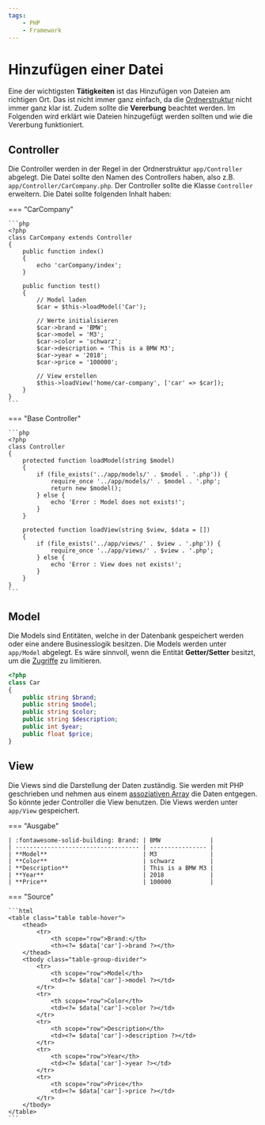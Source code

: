 ```yaml
---
tags:
    - PHP
    - Framework
---
```


# Hinzufügen einer Datei

Eine der wichtigsten **Tätigkeiten** ist das Hinzufügen von Dateien am richtigen Ort. Das ist nicht immer ganz einfach, da die [Ordnerstruktur](Aufbau.md#ordnerstruktur) nicht immer ganz klar ist. Zudem sollte die **Vererbung** beachtet werden. Im Folgenden wird erklärt wie Dateien hinzugefügt werden sollten und wie die Vererbung funktioniert.

## Controller

Die Controller werden in der Regel in der Ordnerstruktur `app/Controller` abgelegt. Die Datei sollte den Namen des Controllers haben, also z.B. `app/Controller/CarCompany.php`. Der Controller sollte die Klasse `Controller` erweitern. Die Datei sollte folgenden Inhalt haben:

=== "CarCompany"

    ```php
    <?php
    class CarCompany extends Controller
    {
        public function index()
        {
            echo 'carCompany/index';
        }

        public function test()
        {
            // Model laden
            $car = $this->loadModel('Car');

            // Werte initialisieren
            $car->brand = 'BMW';
            $car->model = 'M3';
            $car->color = 'schwarz';
            $car->description = 'This is a BMW M3';
            $car->year = '2018';
            $car->price = '100000';

            // View erstellen
            $this->loadView('home/car-company', ['car' => $car]);
        }
    }
    ```

=== "Base Controller"

    ```php
    <?php
    class Controller
    {
        protected function loadModel(string $model)
        {
            if (file_exists('../app/models/' . $model . '.php')) {
                require_once '../app/models/' . $model . '.php';
                return new $model();
            } else {
                echo 'Error : Model does not exists!';
            }
        }

        protected function loadView(string $view, $data = [])
        {
            if (file_exists('../app/views/' . $view . '.php')) {
                require_once '../app/views/' . $view . '.php';
            } else {
                echo 'Error : View does not exists!';
            }
        }
    }
    ```

## Model

Die Models sind Entitäten, welche in der Datenbank gespeichert werden oder eine andere Businesslogik besitzen. Die Models werden unter `app/Model` abgelegt. Es wäre sinnvoll, wenn die Entität **Getter/Setter** besitzt, um die [Zugriffe](../OOP.md#zugriffsmodifizierer) zu limitieren.

```php
<?php
class Car
{
    public string $brand;
    public string $model;
    public string $color;
    public string $description;
    public int $year;
    public float $price;
}
```

## View

Die Views sind die Darstellung der Daten zuständig. Sie werden mit PHP geschrieben und nehmen aus einem [assoziativen Array](../Aufgaben/Arrays.md) die Daten entgegen. So könnte jeder Controller die View benutzen. Die Views werden unter `app/View` gespeichert.

=== "Ausgabe"

    | :fontawesome-solid-building: Brand: | BMW              |
    | ----------------------------------- | ---------------- |
    | **Model**                           | M3               |
    | **Color**                           | schwarz          |
    | **Description**                     | This is a BMW M3 |
    | **Year**                            | 2018             |
    | **Price**                           | 100000           |

=== "Source"

    ```html
    <table class="table table-hover">
        <thead>
            <tr>
                <th scope="row">Brand:</th>
                <th><?= $data['car']->brand ?></th>
        </thead>
        <tbody class="table-group-divider">
            <tr>
                <th scope="row">Model</th>
                <td><?= $data['car']->model ?></td>
            </tr>
            <tr>
                <th scope="row">Color</th>
                <td><?= $data['car']->color ?></td>
            </tr>
            <tr>
                <th scope="row">Description</th>
                <td><?= $data['car']->description ?></td>
            </tr>
            <tr>
                <th scope="row">Year</th>
                <td><?= $data['car']->year ?></td>
            </tr>
            <tr>
                <th scope="row">Price</th>
                <td><?= $data['car']->price ?></td>
            </tr>
        </tbody>
    </table>
    ```
